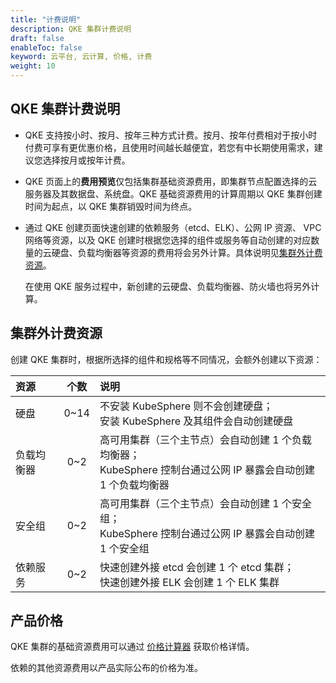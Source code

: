 ```yaml
---
title: "计费说明"
description: QKE 集群计费说明
draft: false
enableToc: false
keyword: 云平台, 云计算, 价格, 计费
weight: 10
---
```


## QKE 集群计费说明

- QKE 支持按小时、按月、按年三种方式计费。按月、按年付费相对于按小时付费可享有更优惠价格，且使用时间越长越便宜，若您有中长期使用需求，建议您选择按月或按年计费。

- QKE 页面上的**费用预览**仅包括集群基础资源费用，即集群节点配置选择的云服务器及其数据盘、系统盘。QKE 基础资源费用的计算周期以 QKE 集群创建时间为起点，以 QKE 集群销毁时间为终点。

- 通过 QKE 创建页面快速创建的依赖服务（etcd、ELK）、公网 IP 资源、 VPC 网络等资源，以及 QKE  创建时根据您选择的组件或服务等自动创建的对应数量的云硬盘、负载均衡器等资源的费用将会另外计算。具体说明见[集群外计费资源](#集群外计费资源)。

  在使用 QKE 服务过程中，新创建的云硬盘、负载均衡器、防火墙也将另外计算。

## 集群外计费资源

创建 QKE 集群时，根据所选择的组件和规格等不同情况，会额外创建以下资源：

|资源|个数|说明|
|:---|:--:|:---|
|硬盘|0~14|不安装 KubeSphere 则不会创建硬盘；<br/>安装 KubeSphere 及其组件会自动创建硬盘|
|负载均衡器|0~2|高可用集群（三个主节点）会自动创建 1 个负载均衡器；<br/>KubeSphere 控制台通过公网 IP 暴露会自动创建 1 个负载均衡器|
|安全组|0~2|高可用集群（三个主节点）会自动创建 1 个安全组；<br/>KubeSphere 控制台通过公网 IP 暴露会自动创建 1 个安全组|
|依赖服务|0~2|快速创建外接 etcd 会创建 1 个 etcd 集群；<br/>快速创建外接 ELK 会创建 1 个 ELK 集群|

## 产品价格

QKE 集群的基础资源费用可以通过 [价格计算器](https://www.qingcloud.com/pricing#/KubeSphere) 获取价格详情。

依赖的其他资源费用以产品实际公布的价格为准。

